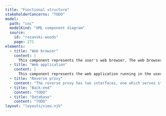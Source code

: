 ```yaml
---
title: "Functional structure"
stakeholderConcerns: "TODO"
model:
  path: "cnc"
  modelKind: "UML component diagram"
  source:
    id: "rozanski-woods"
    page: 271
elements:
  - title: "Web browser"
    content: |
      This component represents the user's web browser. The web browser sends HTTP request to the reverse proxy to request static pages for rendering the web application.
  - title: "Web application"
    content: |
      This component represents the web application running in the user's browser, and is hence nested inside the browser component. The web application sends API requests to the reverse proxy.
  - title: "Reverse proxy"
    content: "The reverse proxy has two interfaces, one which serves static pages when queried, and one which handles API requests. When queried on the latter interface, the request is simply forwarded to the back-end."
  - title: "Back-end"
    content: "TODO"
  - title: "Database"
    content: "TODO"
layout: "layouts/view.njk"
---
```

